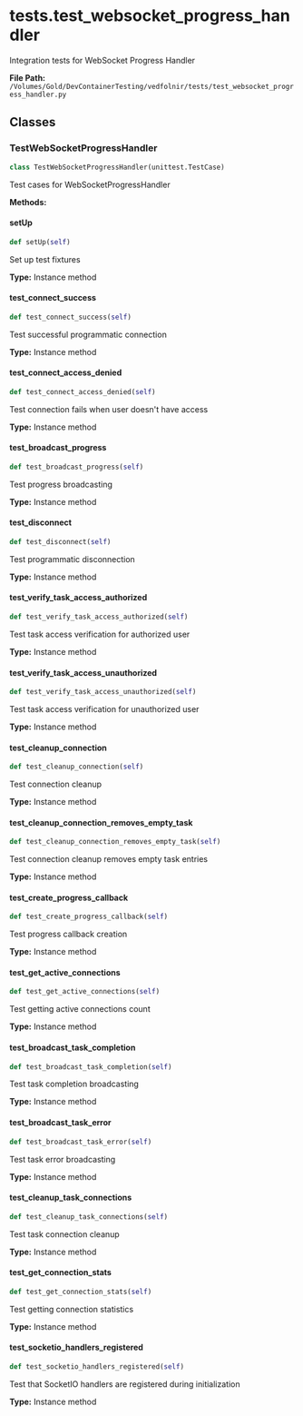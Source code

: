 # tests.test_websocket_progress_handler

Integration tests for WebSocket Progress Handler

**File Path:** `/Volumes/Gold/DevContainerTesting/vedfolnir/tests/test_websocket_progress_handler.py`

## Classes

### TestWebSocketProgressHandler

```python
class TestWebSocketProgressHandler(unittest.TestCase)
```

Test cases for WebSocketProgressHandler

**Methods:**

#### setUp

```python
def setUp(self)
```

Set up test fixtures

**Type:** Instance method

#### test_connect_success

```python
def test_connect_success(self)
```

Test successful programmatic connection

**Type:** Instance method

#### test_connect_access_denied

```python
def test_connect_access_denied(self)
```

Test connection fails when user doesn't have access

**Type:** Instance method

#### test_broadcast_progress

```python
def test_broadcast_progress(self)
```

Test progress broadcasting

**Type:** Instance method

#### test_disconnect

```python
def test_disconnect(self)
```

Test programmatic disconnection

**Type:** Instance method

#### test_verify_task_access_authorized

```python
def test_verify_task_access_authorized(self)
```

Test task access verification for authorized user

**Type:** Instance method

#### test_verify_task_access_unauthorized

```python
def test_verify_task_access_unauthorized(self)
```

Test task access verification for unauthorized user

**Type:** Instance method

#### test_cleanup_connection

```python
def test_cleanup_connection(self)
```

Test connection cleanup

**Type:** Instance method

#### test_cleanup_connection_removes_empty_task

```python
def test_cleanup_connection_removes_empty_task(self)
```

Test connection cleanup removes empty task entries

**Type:** Instance method

#### test_create_progress_callback

```python
def test_create_progress_callback(self)
```

Test progress callback creation

**Type:** Instance method

#### test_get_active_connections

```python
def test_get_active_connections(self)
```

Test getting active connections count

**Type:** Instance method

#### test_broadcast_task_completion

```python
def test_broadcast_task_completion(self)
```

Test task completion broadcasting

**Type:** Instance method

#### test_broadcast_task_error

```python
def test_broadcast_task_error(self)
```

Test task error broadcasting

**Type:** Instance method

#### test_cleanup_task_connections

```python
def test_cleanup_task_connections(self)
```

Test task connection cleanup

**Type:** Instance method

#### test_get_connection_stats

```python
def test_get_connection_stats(self)
```

Test getting connection statistics

**Type:** Instance method

#### test_socketio_handlers_registered

```python
def test_socketio_handlers_registered(self)
```

Test that SocketIO handlers are registered during initialization

**Type:** Instance method

